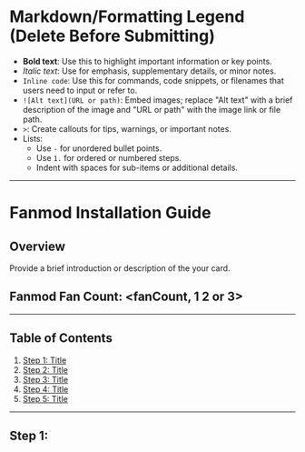 # Markdown/Formatting Legend (Delete Before Submitting)
- **Bold text**: Use this to highlight important information or key points.
- _Italic text_: Use for emphasis, supplementary details, or minor notes.
- `Inline code`: Use this for commands, code snippets, or filenames that users need to input or refer to.
- `![Alt text](URL or path)`: Embed images; replace "Alt text" with a brief description of the image and "URL or path" with the image link or file path.
- `>`: Create callouts for tips, warnings, or important notes.
- Lists:
  - Use `-` for unordered bullet points.
  - Use `1.` for ordered or numbered steps.
  - Indent with spaces for sub-items or additional details.

---

# <Name of your Graphics Card> Fanmod Installation Guide

## Overview
Provide a brief introduction or description of the your card.

## Fanmod Fan Count: <fanCount, 1 2 or 3>

---

## Table of Contents
1. [Step 1: Title](#step-1-title)
2. [Step 2: Title](#step-2-title)
3. [Step 3: Title](#step-3-title)
4. [Step 4: Title](#step-4-title)
5. [Step 5: Title](#step-5-title)

---

## Step 1: <Title>

<Image 1>

### Instructions:
1. _Describe the first action to take in detail._
2. _Include any tips or details users might need._

### Tools and Materials Needed:
- **List all required tools and materials.**


---

## Step 2: <Title>

<Image 2>

### Instructions:
1. _Describe the actions required._
2. _Provide additional details if necessary._

### Tools and Materials Needed:
- **List all required tools and materials.**


---

## Step 3: <Title>

<Image 3>

### Instructions:
1. _Describe the actions required._
2. _Provide additional details if necessary._

### Tools and Materials Needed:
- **List all required tools and materials.**


---

## Step 4: <Title>

<Image 4>

### Instructions:
1. _Describe the actions required._
2. _Provide additional details if necessary._

### Tools and Materials Needed:
- **List all required tools and materials.**


---

## Step 5: <Title>

<Image 5>

### Instructions:
1. _Describe the actions required._
2. _Provide additional details if necessary._

### Tools and Materials Needed:
- **List all required tools and materials.**


---

> ⚠️ **Warning**: Highlight potential pitfalls or important precautions.
> 💡 **Tip**: Add helpful hints or insights here.
